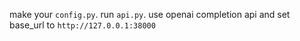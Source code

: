 make your `config.py`. run `api.py`. use openai completion api and set base_url to `http://127.0.0.1:38000`
